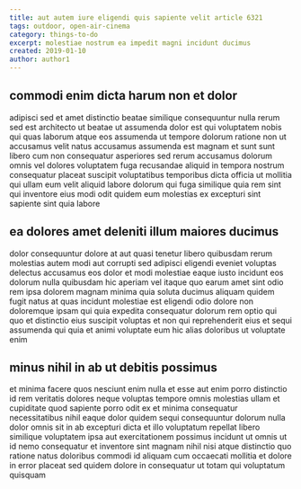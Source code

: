 ```yaml
---
title: aut autem iure eligendi quis sapiente velit article 6321
tags: outdoor, open-air-cinema
category: things-to-do
excerpt: molestiae nostrum ea impedit magni incidunt ducimus
created: 2019-01-10
author: author1
---
```


## commodi enim dicta harum non et dolor

adipisci sed et amet distinctio beatae similique consequuntur nulla rerum sed est architecto ut beatae ut assumenda dolor est qui voluptatem nobis qui quas laborum atque eos assumenda ut tempore dolorum ratione non ut accusamus velit natus accusamus assumenda est magnam et sunt sunt libero cum non consequatur asperiores sed rerum accusamus dolorum omnis vel dolores voluptatem fuga recusandae aliquid in tempora nostrum consequatur placeat suscipit voluptatibus temporibus dicta officia ut mollitia qui ullam eum velit aliquid labore dolorum qui fuga similique quia rem sint qui inventore eius modi odit quidem eum molestias ex excepturi sint sapiente sint quia labore

## ea dolores amet deleniti illum maiores ducimus

dolor consequuntur dolore at aut quasi tenetur libero quibusdam rerum molestias autem modi aut corrupti sed adipisci eligendi eveniet voluptas delectus accusamus eos dolor et modi molestiae eaque iusto incidunt eos dolorum nulla quibusdam hic aperiam vel itaque quo earum amet sint odio rem ipsa dolorem magnam minima quia soluta ducimus aliquam quidem fugit natus at quas incidunt molestiae est eligendi odio dolore non doloremque ipsam qui quia expedita consequatur dolorum rem optio qui quo et distinctio eius suscipit voluptas et non qui reprehenderit eius et sequi assumenda qui quia et animi voluptate eum hic alias doloribus ut voluptate enim

## minus nihil in ab ut debitis possimus

et minima facere quos nesciunt enim nulla et esse aut enim porro distinctio id rem veritatis dolores neque voluptas tempore omnis molestias ullam et cupiditate quod sapiente porro odit ex et minima consequatur necessitatibus nihil eaque dolor quidem sequi consequuntur dolorum nulla dolor omnis sit in ab excepturi dicta et illo voluptatum repellat libero similique voluptatem ipsa aut exercitationem possimus incidunt ut omnis ut id nemo consequatur et inventore sint magnam nihil nisi atque distinctio quo ratione natus doloribus commodi id aliquam cum occaecati mollitia et dolore in error placeat sed quidem dolore in consequatur ut totam qui voluptatum quisquam
